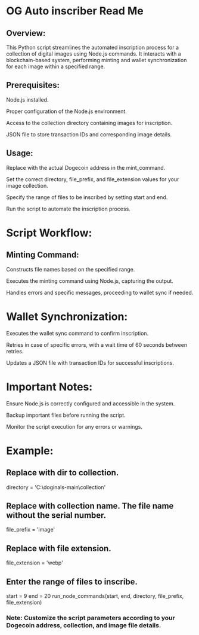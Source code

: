 # OG Auto inscriber Read Me

## Overview:

This Python script streamlines the automated inscription process for a collection of digital images using Node.js commands. It interacts with a blockchain-based system, performing minting and wallet synchronization for each image within a specified range.

## Prerequisites:

Node.js installed.

Proper configuration of the Node.js environment.

Access to the collection directory containing images for inscription.

JSON file to store transaction IDs and corresponding image details.

## Usage:

Replace <Your Doge Address for storing inscriptions Only> with the actual Dogecoin address in the mint_command.

Set the correct directory, file_prefix, and file_extension values for your image collection.

Specify the range of files to be inscribed by setting start and end.

Run the script to automate the inscription process.

# Script Workflow:
## Minting Command:

Constructs file names based on the specified range.

Executes the minting command using Node.js, capturing the output.

Handles errors and specific messages, proceeding to wallet sync if needed.

# Wallet Synchronization:

Executes the wallet sync command to confirm inscription.

Retries in case of specific errors, with a wait time of 60 seconds between retries.

Updates a JSON file with transaction IDs for successful inscriptions.

# Important Notes:

Ensure Node.js is correctly configured and accessible in the system.

Backup important files before running the script.

Monitor the script execution for any errors or warnings.

# Example:

## Replace with dir to collection.
directory = 'C:\\doginals-main\\collection'

## Replace with collection name. The file name without the serial number.
file_prefix = 'image'

## Replace with file extension.
file_extension = 'webp'

## Enter the range of files to inscribe.
start = 9
end = 20
run_node_commands(start, end, directory, file_prefix, file_extension)


### Note: Customize the script parameters according to your Dogecoin address, collection, and image file details.
